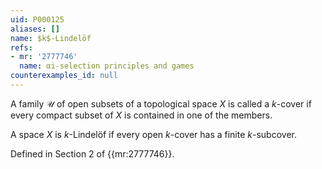 ```yaml
---
uid: P000125
aliases: []
name: $k$-Lindelöf
refs:
- mr: '2777746'
  name: αi-selection principles and games
counterexamples_id: null
---
```

A family $\mathcal U$ of open subsets of a topological space $X$ is called a $k$-cover if every compact subset of $X$ is contained in one of the members.

A space $X$ is $k$-Lindelöf if every open $k$-cover has a finite $k$-subcover.

Defined in Section 2 of {{mr:2777746}}.

